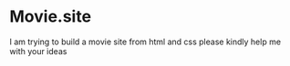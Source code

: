# Movie.site
I am trying to build a movie site from html and css please kindly help me with your ideas 
